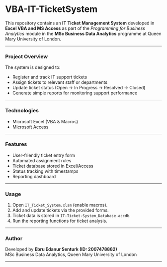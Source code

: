 # VBA-IT-TicketSystem

This repository contains an **IT Ticket Management System** developed in **Excel VBA and MS Access** as part of the *Programming for Business Analytics* module in the **MSc Business Data Analytics** programme at Queen Mary University of London.

---

### Project Overview
The system is designed to:
- Register and track IT support tickets  
- Assign tickets to relevant staff or departments  
- Update ticket status (Open → In Progress → Resolved → Closed)  
- Generate simple reports for monitoring support performance  

---

### Technologies
- Microsoft Excel (VBA & Macros)  
- Microsoft Access  

---

### Features
- User-friendly ticket entry form  
- Automated assignment rules  
- Ticket database stored in Excel/Access  
- Status tracking with timestamps  
- Reporting dashboard

---

### Usage
1. Open `IT_Ticket_System.xlsm` (enable macros).  
2. Add and update tickets via the provided forms.  
3. Ticket data is stored in `IT-Ticket-System_Database.accdb`.  
4. Run the reporting functions for ticket analysis.  

---

### Author
Developed by **Ebru Edanur Senturk (ID: 2007478882)**  
MSc Business Data Analytics, Queen Mary University of London 

---
